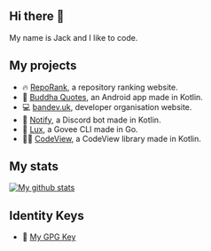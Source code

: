 ## Hi there 👋
My name is Jack and I like to code.

## My projects
- 🔥 [RepoRank](https://github.com/jackdevey/reporank), a repository ranking website.
- 📱 [Buddha Quotes](https://github.com/bandev/buddha-quotes), an Android app made in Kotlin.
- 💻 [bandev.uk](https://bandev.uk), developer organisation website.
- 🤖 [Notify](https://github.com/bandev/notify), a Discord bot made in Kotlin.
- 🚨 [Lux](https://github.com/bandev/lux), a Govee CLI made in Go.
- 👩‍💻 [CodeView](https://github.com/jackdevey/codeview), a CodeView library made in Kotlin.

## My stats
[![My github stats](https://github-readme-stats-one-bice.vercel.app/api?username=jackdevey&show_icons=true&include_all_commits=true&count_private=true&role=OWNER,ORGANIZATION_MEMBER)](https://github.com/anuraghazra/github-readme-stats)

## Identity Keys
- 🔑 [My GPG Key](https://keys.openpgp.org/search?q=jack%40bandev.uk)
